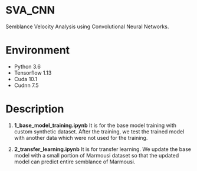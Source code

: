 # SVA_CNN
Semblance Velocity Analysis using Convolutional Neural Networks.


# Environment
-  Python 3.6
-  Tensorflow 1.13
-  Cuda 10.1
-  Cudnn 7.5 

# Description 
1. **1_base_model_training.ipynb**
It is for the base model training with custom synthetic dataset. After the training, we test the trained model with another data which were not used for the training. 



2. **2_transfer_learning.ipynb**
It is for transfer learning. We update the base model with a small portion of Marmousi dataset so that the updated model can predict entire semblance of Marmousi. 


